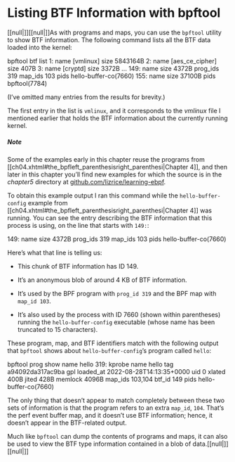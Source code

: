# Listing BTF Information with bpftool

[[null|]][[null|]]As with programs and maps, you can use the `bpftool` utility to show BTF information. The following command lists all the BTF data loaded into the kernel:

bpftool btf list
1: name \[vmlinux\]  size 5843164B
2: name \[aes\_ce\_cipher\]  size 407B
3: name \[cryptd\]  size 3372B
...
149: name   size 4372B  prog\_ids 319  map\_ids 103
        pids hello-buffer-co(7660)
155: name   size 37100B
        pids bpftool(7784)

(I’ve omitted many entries from the results for brevity.)

The first entry in the list is `vmlinux`, and it corresponds to the _vmlinux_ file I mentioned earlier that holds the BTF information about the currently running kernel.

##### Note

Some of the examples early in this chapter reuse the programs from [[ch04.xhtml#the_bpfleft_parenthesisright_parenthesi|Chapter 4]], and then later in this chapter you’ll find new examples for which the source is in the _chapter5_ directory at [github.com/lizrice/learning-ebpf](https://github.com/lizrice/learning-ebpf).

To obtain this example output I ran this command while the `hello-buffer-config` example from [[ch04.xhtml#the_bpfleft_parenthesisright_parenthesi|Chapter 4]] was running. You can see the entry describing the BTF information that this process is using, on the line that starts with `149:`:

149: name   size 4372B  prog\_ids 319  map\_ids 103
        pids hello-buffer-co(7660)

Here’s what that line is telling us:

*   This chunk of BTF information has ID 149.
    
*   It’s an anonymous blob of around 4 KB of BTF information.
    
*   It’s used by the BPF program with `prog_id 319` and the BPF map with `map_id 103`.
    
*   It’s also used by the process with ID 7660 (shown within parentheses) running the `hello-buffer-config` executable (whose name has been truncated to 15 characters).
    

These program, map, and BTF identifiers match with the following output that `bpftool` shows about `hello-buffer-config`’s program called `hello`:

bpftool prog show name hello
319: kprobe  name hello  tag a94092da317ac9ba  gpl
        loaded\_at 2022-08-28T14:13:35+0000  uid 0
        xlated 400B  jited 428B  memlock 4096B  map\_ids 103,104
        btf\_id 149
        pids hello-buffer-co(7660)

The only thing that doesn’t appear to match completely between these two sets of information is that the program refers to an extra `map_id`, `104`. That’s the perf event buffer map, and it doesn’t use BTF information; hence, it doesn’t appear in the BTF-related output.

Much like `bpftool` can dump the contents of programs and maps, it can also be used to view the BTF type information contained in a blob of data.[[null|]][[null|]]